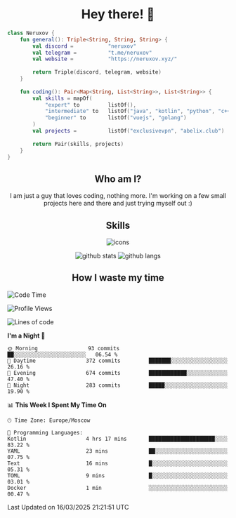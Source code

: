 <h1 align="center">Hey there! 👋</h1>

[//]:<div align="center">
[//]:    <img alt="discord" src="https://lanyard.cnrad.dev/api/399212729681838082?bg=291b3e">
[//]:</div>

```kotlin
class Neruxov {
    fun general(): Triple<String, String, String> {
        val discord =           "neruxov"
        val telegram =          "t.me/neruxov"
        val website =           "https://neruxov.xyz/"
        
        return Triple(discord, telegram, website)
    }
    
    fun coding(): Pair<Map<String, List<String>>, List<String>> {
        val skills = mapOf(
            "expert" to         listOf(),
            "intermediate" to   listOf("java", "kotlin", "python", "c++"),
            "beginner" to       listOf("vuejs", "golang")
        )
        val projects =          listOf("exclusivevpn", "abelix.club")
        
        return Pair(skills, projects)
    }
}
```

<h2 align="center">Who am I?</h2>

<p align="center">I am just a guy that loves coding, nothing more. I'm working on a few small projects here and there and just trying myself out :)

<h2 align="center">Skills</h2>

<div align="center">
    <img alt="icons" src="https://skillicons.dev/icons?i=kotlin,java,spring,py,golang,mongodb,postgres,git,vue,tailwind">
</div>

<div align="center">
    
![github stats](https://github-readme-stats.vercel.app/api?username=neruxov&theme=jolly&count_private=true&hide_border=true&line_height=20)
![github langs](https://github-readme-stats.vercel.app/api/top-langs/?username=neruxov&layout=compact&theme=jolly&count_private=true&hide_border=true)

</div>

<h2 align="center">How I waste my time</h2>

<!--START_SECTION:waka-->
![Code Time](http://img.shields.io/badge/Code%20Time-1%2C545%20hrs%2057%20mins-blue)

![Profile Views](http://img.shields.io/badge/Profile%20Views-2-blue)

![Lines of code](https://img.shields.io/badge/From%20Hello%20World%20I%27ve%20Written-1.8%20million%20lines%20of%20code-blue)

**I'm a Night 🦉** 

```text
🌞 Morning                93 commits          ██░░░░░░░░░░░░░░░░░░░░░░░   06.54 % 
🌆 Daytime                372 commits         ███████░░░░░░░░░░░░░░░░░░   26.16 % 
🌃 Evening                674 commits         ████████████░░░░░░░░░░░░░   47.40 % 
🌙 Night                  283 commits         █████░░░░░░░░░░░░░░░░░░░░   19.90 % 
```


📊 **This Week I Spent My Time On** 

```text
🕑︎ Time Zone: Europe/Moscow

💬 Programming Languages: 
Kotlin                   4 hrs 17 mins       █████████████████████░░░░   83.22 % 
YAML                     23 mins             ██░░░░░░░░░░░░░░░░░░░░░░░   07.75 % 
Text                     16 mins             █░░░░░░░░░░░░░░░░░░░░░░░░   05.31 % 
TOML                     9 mins              █░░░░░░░░░░░░░░░░░░░░░░░░   03.01 % 
Docker                   1 min               ░░░░░░░░░░░░░░░░░░░░░░░░░   00.47 % 
```


 Last Updated on 16/03/2025 21:21:51 UTC
<!--END_SECTION:waka-->
